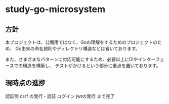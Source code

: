 # study-go-microsystem

## 方針

本プロジェクトは、公開用ではなく、Goの理解をするためのプロジェクトのため、
Go由来の命名規則やディレクトリ構造などは省いております。

また、さまざまなパターンに対応可能にするため、必要以上にDIやインターフェースでの構造を構築し、
テストがかけるという部分に重点を置いております。

## 現時点の進捗

認証側
csrf の発行・認証
ログイン jwtの発行
まで完了
